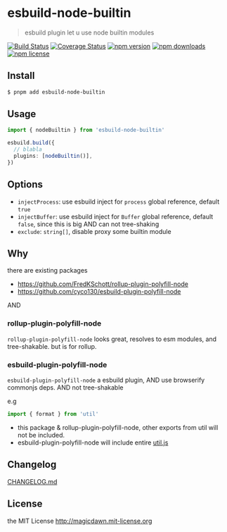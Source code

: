 # esbuild-node-builtin

> esbuild plugin let u use node builtin modules

[![Build Status](https://img.shields.io/github/workflow/status/magicdawn/esbuild-node-builtin/ci/main.svg?style=flat-square)](https://github.com/magicdawn/esbuild-node-builtin/actions/workflows/ci.yml)
[![Coverage Status](https://img.shields.io/codecov/c/github/magicdawn/esbuild-node-builtin.svg?style=flat-square)](https://codecov.io/gh/magicdawn/esbuild-node-builtin)
[![npm version](https://img.shields.io/npm/v/esbuild-node-builtin.svg?style=flat-square)](https://www.npmjs.com/package/esbuild-node-builtin)
[![npm downloads](https://img.shields.io/npm/dm/esbuild-node-builtin.svg?style=flat-square)](https://www.npmjs.com/package/esbuild-node-builtin)
[![npm license](https://img.shields.io/npm/l/esbuild-node-builtin.svg?style=flat-square)](http://magicdawn.mit-license.org)

## Install

```sh
$ pnpm add esbuild-node-builtin
```

## Usage

```ts
import { nodeBuiltin } from 'esbuild-node-builtin'

esbuild.build({
  // blabla
  plugins: [nodeBuiltin()],
})
```

## Options

- `injectProcess`: use esbuild inject for `process` global reference, default `true`
- `injectBuffer`: use esbuild inject for `Buffer` global reference, default `false`, since this is big AND can not tree-shaking
- `exclude`: `string[]`, disable proxy some builtin module

## Why

there are existing packages

- https://github.com/FredKSchott/rollup-plugin-polyfill-node
- https://github.com/cyco130/esbuild-plugin-polyfill-node

AND

### rollup-plugin-polyfill-node

`rollup-plugin-polyfill-node` looks great, resolves to esm modules, and tree-shakable. but is for rollup.

### esbuild-plugin-polyfill-node

`esbuild-plugin-polyfill-node` a esbuild plugin, AND use browserify commonjs deps.
AND not tree-shakable

e.g

```ts
import { format } from 'util'
```

- this package & rollup-plugin-polyfill-node, other exports from util will not be included.
- esbuild-plugin-polyfill-node will include entire [util.js](https://unpkg.com/browse/util@0.12.5/util.js)

## Changelog

[CHANGELOG.md](CHANGELOG.md)

## License

the MIT License http://magicdawn.mit-license.org

